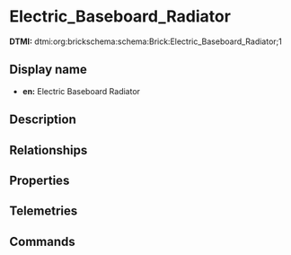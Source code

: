 # Electric_Baseboard_Radiator
**DTMI:** dtmi:org:brickschema:schema:Brick:Electric_Baseboard_Radiator;1
## Display name
- **en:** Electric Baseboard Radiator
## Description
## Relationships
## Properties
## Telemetries
## Commands
